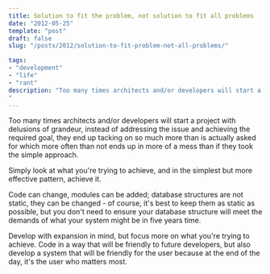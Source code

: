 ```yaml
---
title: Solution to fit the problem, not solution to fit all problems
date: "2012-05-25"
template: "post"
draft: false
slug: "/posts/2012/solution-to-fit-problem-not-all-problems/"

tags:
- "development"
- "life"
- "rant"
description: "Too many times architects and/or developers will start a project with delusions of grandeur, instead of addressing the issue and achieving the required goal, they end up tacking on so much more than is actually asked for which more often than not ends up in more of a mess than if they took the simple approach."
---
```

Too many times architects and/or developers will start a project with delusions of grandeur, instead of addressing the issue and achieving the required goal, they end up tacking on so much more than is actually asked for which more often than not ends up in more of a mess than if they took the simple approach.

Simply look at what you're trying to achieve, and in the simplest but more effective pattern, achieve it.

Code can change, modules can be added; database structures are not static, they can be changed - of course, it's best to keep them as static as possible, but you don't need to ensure your database structure will meet the demands of what your system might be in five years time.

Develop with expansion in mind, but focus more on what you're trying to achieve.  Code in a way that will be friendly to future developers, but also develop a system that will be friendly for the user because at the end of the day, it's the user who matters most.
